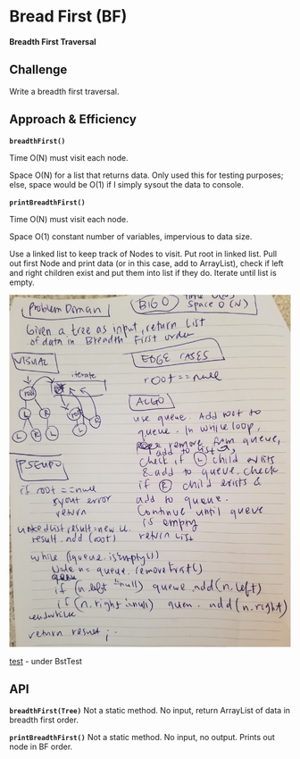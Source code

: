 # Bread First (BF)
<!-- Short summary or background information -->
#### Breadth First Traversal
## Challenge
<!-- Description of the challenge -->
Write a breadth first traversal.

## Approach & Efficiency
**`breadthFirst()`**

Time O(N) must visit each node.

Space O(N) for a list that returns data. Only used this for testing purposes; 
else, space would be O(1) if I simply sysout the data to console.

**`printBreadthFirst()`**

Time O(N) must visit each node.

Space O(1) constant number of variables, impervious to data size.

Use a linked list to keep track of Nodes to visit. 
Put root in linked list.
Pull out first Node and print data (or in this case, add to ArrayList),
check if left and right children exist and put them into list
if they do.
Iterate until list is empty.


![code](../401-code-challenges/assets/bf.jpg)

[test](./src/test/java/tree/BstTest.java) - under BstTest

## API
**`breadthFirst(Tree)`**
Not a static method. No input, return ArrayList of data in breadth first order.

**`printBreadthFirst()`**
Not a static method. No input, no output. Prints out node in BF order.